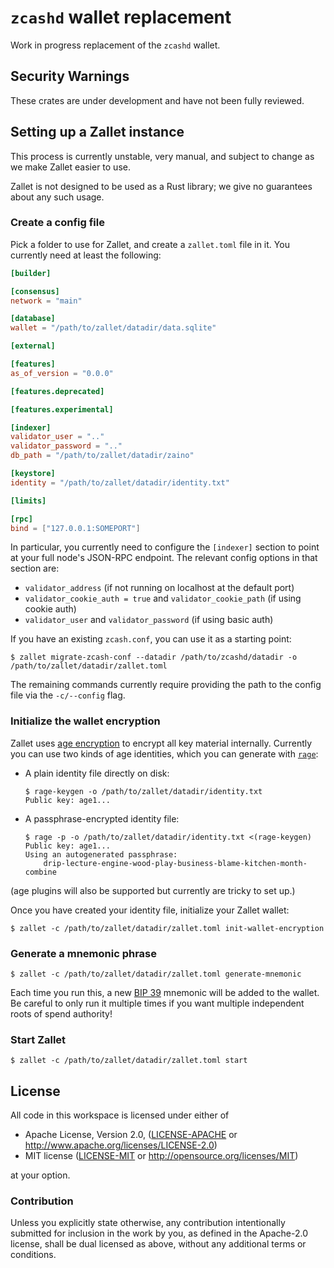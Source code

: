 # `zcashd` wallet replacement

Work in progress replacement of the `zcashd` wallet.

## Security Warnings

These crates are under development and have not been fully reviewed.

## Setting up a Zallet instance

This process is currently unstable, very manual, and subject to change as we
make Zallet easier to use.

Zallet is not designed to be used as a Rust library; we give no guarantees about
any such usage.

### Create a config file

Pick a folder to use for Zallet, and create a `zallet.toml` file in it. You
currently need at least the following:

```toml
[builder]

[consensus]
network = "main"

[database]
wallet = "/path/to/zallet/datadir/data.sqlite"

[external]

[features]
as_of_version = "0.0.0"

[features.deprecated]

[features.experimental]

[indexer]
validator_user = ".."
validator_password = ".."
db_path = "/path/to/zallet/datadir/zaino"

[keystore]
identity = "/path/to/zallet/datadir/identity.txt"

[limits]

[rpc]
bind = ["127.0.0.1:SOMEPORT"]
```

In particular, you currently need to configure the `[indexer]` section to point
at your full node's JSON-RPC endpoint. The relevant config options in that
section are:
- `validator_address` (if not running on localhost at the default port)
- `validator_cookie_auth = true` and `validator_cookie_path` (if using cookie
  auth)
- `validator_user` and `validator_password` (if using basic auth)

If you have an existing `zcash.conf`, you can use it as a starting point:
```
$ zallet migrate-zcash-conf --datadir /path/to/zcashd/datadir -o /path/to/zallet/datadir/zallet.toml
```

The remaining commands currently require providing the path to the config file
via the `-c/--config` flag.

### Initialize the wallet encryption

Zallet uses [age encryption](https://age-encryption.org/) to encrypt all key
material internally. Currently you can use two kinds of age identities, which
you can generate with [`rage`](https://github.com/str4d/rage):

- A plain identity file directly on disk:
  ```
  $ rage-keygen -o /path/to/zallet/datadir/identity.txt
  Public key: age1...
  ```

- A passphrase-encrypted identity file:
  ```
  $ rage -p -o /path/to/zallet/datadir/identity.txt <(rage-keygen)
  Public key: age1...
  Using an autogenerated passphrase:
      drip-lecture-engine-wood-play-business-blame-kitchen-month-combine
  ```

(age plugins will also be supported but currently are tricky to set up.)

Once you have created your identity file, initialize your Zallet wallet:
```
$ zallet -c /path/to/zallet/datadir/zallet.toml init-wallet-encryption
```

### Generate a mnemonic phrase

```
$ zallet -c /path/to/zallet/datadir/zallet.toml generate-mnemonic
```

Each time you run this, a new [BIP 39](https://github.com/bitcoin/bips/blob/master/bip-0039.mediawiki)
mnemonic will be added to the wallet. Be careful to only run it multiple times
if you want multiple independent roots of spend authority!

### Start Zallet

```
$ zallet -c /path/to/zallet/datadir/zallet.toml start
```

## License

All code in this workspace is licensed under either of

 * Apache License, Version 2.0, ([LICENSE-APACHE](LICENSE-APACHE) or http://www.apache.org/licenses/LICENSE-2.0)
 * MIT license ([LICENSE-MIT](LICENSE-MIT) or http://opensource.org/licenses/MIT)

at your option.

### Contribution

Unless you explicitly state otherwise, any contribution intentionally submitted
for inclusion in the work by you, as defined in the Apache-2.0 license, shall
be dual licensed as above, without any additional terms or conditions.
